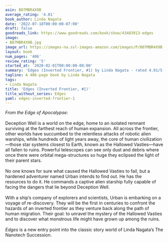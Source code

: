 ```yaml
---
asin: B07MBR4X9B
average_rating: '4.01'
book_author: Linda Nagata
date: '2022-07-18T00:00:00-07:00'
draft: false
goodreads_link: https://www.goodreads.com/book/show/43483913-edges
image:
- B07MBR4X9B.jpg
image_url: https://images-na.ssl-images-amazon.com/images/P/B07MBR4X9B.01._SCLZZZZZZZ.jpg
layout: book
num_pages: '406'
review_rating: '5'
started_at: '2020-02-01T00:00:00-08:00'
summary: 'Edges (Inverted Frontier, #1) by Linda Nagata - rated 4.01/5 on Goodreads'
tagline: A 406-page book by Linda Nagata
tags:
- Linda Nagata
title: 'Edges (Inverted Frontier, #1)'
title_without_series: Edges
yaml: edges-inverted-frontier-1
---
```


<i>From the Edge of Apocalypse:</i><br /><br />Deception Well is a world on the edge, home to an isolated remnant surviving at the farthest reach of human expansion. All across the frontier, other worlds have succumbed to the relentless attacks of robotic alien warships, while hundreds of light years away, the core of human civilization—those star systems closest to Earth, known as the Hallowed Vasties—have all fallen to ruins. Powerful telescopes can see only dust and debris where once there were orbital mega-structures so huge they eclipsed the light of their parent stars.<br /><br />No one knows for sure what caused the Hallowed Vasties to fail, but a hardened adventurer named Urban intends to find out. He has the resources to do it. He commands a captive alien starship fully capable of facing the dangers that lie beyond Deception Well.<br /><br />With a ship’s company of explorers and scientists, Urban is embarking on a voyage of re-discovery. They will be the first in centuries to confront the hazards of an inverted frontier as they venture back along the path of human migration. Their goal: to unravel the mystery of the Hallowed Vasties and to discover what monstrous life might have grown up among the ruins.<br /><br /><i>Edges</i> is a new entry point into the classic story world of Linda Nagata’s The Nanotech Succession.
